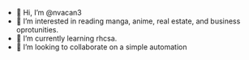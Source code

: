 - 👋 Hi, I’m @nvacan3
- 👀 I’m interested in reading manga, anime, real estate, and business oprotunities.  
- 🌱 I’m currently learning rhcsa.  
- 💞️ I’m looking to collaborate on a simple automation

<!---
nvacan3/nvacan3 is a ✨ special ✨ repository because its `README.md` (this file) appears on your GitHub profile.
You can click the Preview link to take a look at your changes.
--->
